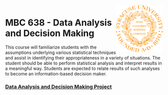 <img align="right" width="150" height="150" src="https://github.com/dcaley5005/Data_Science/blob/main/Syracuse/Applied%20Data%20Science%20Portfolio/syracuse_logo.png">

# MBC 638 - Data Analysis and Decision Making

This course will familiarize students with the assumptions underlying various statistical techniques and assist in identifying their appropriateness in a variety of situations. The student should be able to perform statistical analysis and interpret results in a meaningful way. Students are expected to relate results of such analyses to become an information-based decision maker.

### [Data Analysis and Decision Making Project](https://github.com/dcaley5005/Data_Science/blob/main/Syracuse/Applied%20Data%20Science%20Portfolio/MBC%20638%20-%20Data%20Analysis%20and%20Decision%20Making/Cost%20Cutting%20Project.pdf)
